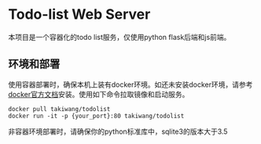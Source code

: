 # Todo-list Web Server

本项目是一个容器化的todo list服务，仅使用python flask后端和js前端。

## 环境和部署

使用容器部署时，确保本机上装有docker环境。如还未安装docker环境，请参考[docker官方文档](https://docs.docker.com/engine/install/)安装。使用如下命令拉取镜像和启动服务。
```
docker pull takiwang/todolist
docker run -it -p {your_port}:80 takiwang/todolist
```
非容器环境部署时，请确保你的python标准库中，sqlite3的版本大于3.5
